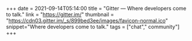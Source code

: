 +++
date = 2021-09-14T05:14:00
title = "Gitter — Where developers come to talk."
link = "https://gitter.im/"
thumbnail = "https://cdn03.gitter.im/_s/899bed3ee/images/favicon-normal.ico"
snippet="Where developers come to talk."
tags = ["chat"," community"]
+++
